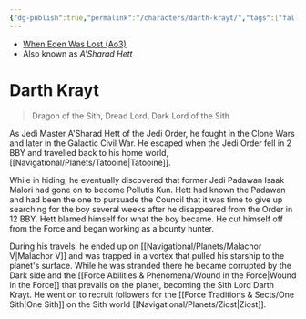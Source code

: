 ```yaml
---
{"dg-publish":true,"permalink":"/characters/darth-krayt/","tags":["fallenjedi","sith","forcesensitive"],"noteIcon":"saber1"}
---
```


- [When Eden Was Lost (Ao3)](https://archiveofourown.org/works/19334440)
- Also known as *A'Sharad Hett*
# Darth Krayt
>Dragon of the Sith, Dread Lord, Dark Lord of the Sith

As Jedi Master A'Sharad Hett of the Jedi Order, he fought in the Clone Wars and later in the Galactic Civil War. He escaped when the Jedi Order fell in 2 BBY and travelled back to his home world, [[Navigational/Planets/Tatooine\|Tatooine]]. 

While in hiding, he eventually discovered that former Jedi Padawan Isaak Malori had gone on to become Pollutis Kun. Hett had known the Padawan and had been the one to pursuade the Council that it was time to give up searching for the boy several weeks after he disappeared from the Order in 12 BBY. Hett blamed himself for what the boy became. He cut himself off from the Force and began working as a bounty hunter. 

During his travels, he ended up on [[Navigational/Planets/Malachor V\|Malachor V]] and was trapped in a vortex that pulled his starship to the planet's surface. While he was stranded there he became corrupted by the Dark side and the [[Force Abilities & Phenomena/Wound in the Force\|Wound in the Force]] that prevails on the planet, becoming the Sith Lord Darth Krayt. He went on to recruit followers for the [[Force Traditions & Sects/One Sith\|One Sith]] on the Sith world [[Navigational/Planets/Ziost\|Ziost]].


